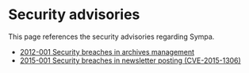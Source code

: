 Security advisories
===================

This page references the security advisories regarding Sympa.

  - [2012-001 Security breaches in archives management](2012-001.md)
  - [2015-001 Security breaches in newsletter posting (CVE-2015-1306)](2015-001.md)

